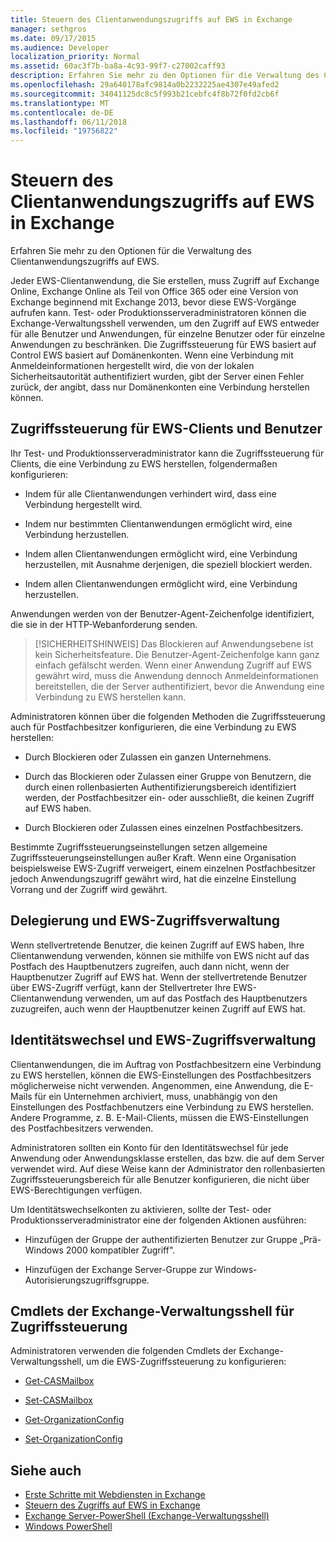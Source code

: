 ```yaml
---
title: Steuern des Clientanwendungszugriffs auf EWS in Exchange
manager: sethgros
ms.date: 09/17/2015
ms.audience: Developer
localization_priority: Normal
ms.assetid: 60ac3f7b-ba8a-4c93-99f7-c27002caff93
description: Erfahren Sie mehr zu den Optionen für die Verwaltung des Clientanwendungszugriffs auf EWS.
ms.openlocfilehash: 29a640178afc9814a0b2232225ae4307e49afed2
ms.sourcegitcommit: 34041125dc8c5f993b21cebfc4f8b72f0fd2cb6f
ms.translationtype: MT
ms.contentlocale: de-DE
ms.lasthandoff: 06/11/2018
ms.locfileid: "19756822"
---
```

# <a name="controlling-client-application-access-to-ews-in-exchange"></a>Steuern des Clientanwendungszugriffs auf EWS in Exchange

Erfahren Sie mehr zu den Optionen für die Verwaltung des Clientanwendungszugriffs auf EWS.
  
Jeder EWS-Clientanwendung, die Sie erstellen, muss Zugriff auf Exchange Online, Exchange Online als Teil von Office 365 oder eine Version von Exchange beginnend mit Exchange 2013, bevor diese EWS-Vorgänge aufrufen kann. Test- oder Produktionsserveradministratoren können die Exchange-Verwaltungsshell verwenden, um den Zugriff auf EWS entweder für alle Benutzer und Anwendungen, für einzelne Benutzer oder für einzelne Anwendungen zu beschränken. Die Zugriffssteuerung für EWS basiert auf Control EWS basiert auf Domänenkonten. Wenn eine Verbindung mit Anmeldeinformationen hergestellt wird, die von der lokalen Sicherheitsautorität authentifiziert wurden, gibt der Server einen Fehler zurück, der angibt, dass nur Domänenkonten eine Verbindung herstellen können. 
  
## <a name="access-control-for-ews-clients-and-users"></a>Zugriffssteuerung für EWS-Clients und Benutzer
<a name="bk_configure"> </a>

Ihr Test- und Produktionsserveradministrator kann die Zugriffssteuerung für Clients, die eine Verbindung zu EWS herstellen, folgendermaßen konfigurieren: 
  
- Indem für alle Clientanwendungen verhindert wird, dass eine Verbindung hergestellt wird.
    
- Indem nur bestimmten Clientanwendungen ermöglicht wird, eine Verbindung herzustellen.
    
- Indem allen Clientanwendungen ermöglicht wird, eine Verbindung herzustellen, mit Ausnahme derjenigen, die speziell blockiert werden.
    
- Indem allen Clientanwendungen ermöglicht wird, eine Verbindung herzustellen.
    
Anwendungen werden von der Benutzer-Agent-Zeichenfolge identifiziert, die sie in der HTTP-Webanforderung senden.
  
> [!SICHERHEITSHINWEIS] Das Blockieren auf Anwendungsebene ist kein Sicherheitsfeature. Die Benutzer-Agent-Zeichenfolge kann ganz einfach gefälscht werden. Wenn einer Anwendung Zugriff auf EWS gewährt wird, muss die Anwendung dennoch Anmeldeinformationen bereitstellen, die der Server authentifiziert, bevor die Anwendung eine Verbindung zu EWS herstellen kann. 
  
Administratoren können über die folgenden Methoden die Zugriffssteuerung auch für Postfachbesitzer konfigurieren, die eine Verbindung zu EWS herstellen: 
  
- Durch Blockieren oder Zulassen ein ganzen Unternehmens.
    
- Durch das Blockieren oder Zulassen einer Gruppe von Benutzern, die durch einen rollenbasierten Authentifizierungsbereich identifiziert werden, der Postfachbesitzer ein- oder ausschließt, die keinen Zugriff auf EWS haben.
    
- Durch Blockieren oder Zulassen eines einzelnen Postfachbesitzers.
    
Bestimmte Zugriffssteuerungseinstellungen setzen allgemeine Zugriffssteuerungseinstellungen außer Kraft. Wenn eine Organisation beispielsweise EWS-Zugriff verweigert, einem einzelnen Postfachbesitzer jedoch Anwendungszugriff gewährt wird, hat die einzelne Einstellung Vorrang und der Zugriff wird gewährt. 
  
## <a name="delegation-and-ews-access-management"></a>Delegierung und EWS-Zugriffsverwaltung
<a name="bk_delegation"> </a>

Wenn stellvertretende Benutzer, die keinen Zugriff auf EWS haben, Ihre Clientanwendung verwenden, können sie mithilfe von EWS nicht auf das Postfach des Hauptbenutzers zugreifen, auch dann nicht, wenn der Hauptbenutzer Zugriff auf EWS hat. Wenn der stellvertretende Benutzer über EWS-Zugriff verfügt, kann der Stellvertreter Ihre EWS-Clientanwendung verwenden, um auf das Postfach des Hauptbenutzers zuzugreifen, auch wenn der Hauptbenutzer keinen Zugriff auf EWS hat. 
  
## <a name="impersonation-and-ews-access-management"></a>Identitätswechsel und EWS-Zugriffsverwaltung
<a name="bk_impersonation"> </a>

Clientanwendungen, die im Auftrag von Postfachbesitzern eine Verbindung zu EWS herstellen, können die EWS-Einstellungen des Postfachbesitzers möglicherweise nicht verwenden. Angenommen, eine Anwendung, die E-Mails für ein Unternehmen archiviert, muss, unabhängig von den Einstellungen des Postfachbenutzers eine Verbindung zu EWS herstellen. Andere Programme, z. B. E-Mail-Clients, müssen die EWS-Einstellungen des Postfachbesitzers verwenden. 
  
Administratoren sollten ein Konto für den Identitätswechsel für jede Anwendung oder Anwendungsklasse erstellen, das bzw. die auf dem Server verwendet wird. Auf diese Weise kann der Administrator den rollenbasierten Zugriffssteuerungsbereich für alle Benutzer konfigurieren, die nicht über EWS-Berechtigungen verfügen. 
  
Um Identitätswechselkonten zu aktivieren, sollte der Test- oder Produktionsserveradministrator eine der folgenden Aktionen ausführen: 
  
- Hinzufügen der Gruppe der authentifizierten Benutzer zur Gruppe „Prä-Windows 2000 kompatibler Zugriff". 
    
- Hinzufügen der Exchange Server-Gruppe zur Windows-Autorisierungszugriffsgruppe. 
    
## <a name="exchange-management-shell-cmdlets-for-access-management"></a>Cmdlets der Exchange-Verwaltungsshell für Zugriffssteuerung
<a name="bk_cmdlets"> </a>

Administratoren verwenden die folgenden Cmdlets der Exchange-Verwaltungsshell, um die EWS-Zugriffssteuerung zu konfigurieren: 
  
- [Get-CASMailbox](http://technet.microsoft.com/en-us/library/bb124754.aspx)
    
- [Set-CASMailbox](http://technet.microsoft.com/en-us/library/bb125264.aspx)
    
- [Get-OrganizationConfig](http://technet.microsoft.com/en-us/library/aa997571.aspx)
    
- [Set-OrganizationConfig](http://technet.microsoft.com/en-us/library/aa997443.aspx)
    
## <a name="see-also"></a>Siehe auch

- [Erste Schritte mit Webdiensten in Exchange](start-using-web-services-in-exchange.md)  
- [Steuern des Zugriffs auf EWS in Exchange](how-to-control-access-to-ews-in-exchange.md)
- [Exchange Server-PowerShell (Exchange-Verwaltungsshell)](https://docs.microsoft.com/en-us/powershell/exchange/exchange-server/exchange-management-shell?view=exchange-ps)
- [Windows PowerShell](http://msdn.microsoft.com/en-us/library/dd835506%28v=vs.85%29.aspx)
    

